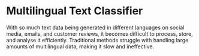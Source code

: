 # Multilingual Text Classifier

With so much text data being generated in different languages on social media, emails, and customer reviews, it becomes difficult to process, store, and analyse it efficiently. Traditional methods struggle with handling large amounts of multilingual data, making it slow and ineffective. 



